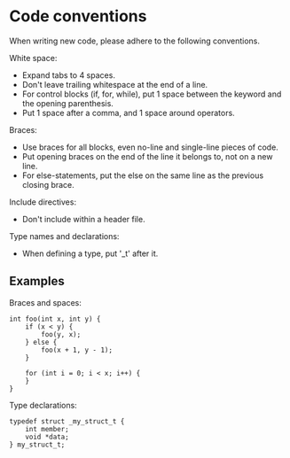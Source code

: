 Code conventions
================

When writing new code, please adhere to the following conventions.

White space:
- Expand tabs to 4 spaces.
- Don't leave trailing whitespace at the end of a line.
- For control blocks (if, for, while), put 1 space between the
  keyword and the opening parenthesis.
- Put 1 space after a comma, and 1 space around operators.

Braces: 
- Use braces for all blocks, even no-line and single-line pieces of
  code.
- Put opening braces on the end of the line it belongs to, not on
  a new line.
- For else-statements, put the else on the same line as the previous
  closing brace.

Include directives:
- Don't include within a header file.

Type names and declarations:
- When defining a type, put '_t' after it.

Examples
--------

Braces and spaces:

    int foo(int x, int y) {
        if (x < y) {
            foo(y, x);
        } else {
            foo(x + 1, y - 1);
        }

        for (int i = 0; i < x; i++) {
        }
    }

Type declarations:

    typedef struct _my_struct_t {
        int member;
        void *data;
    } my_struct_t;
